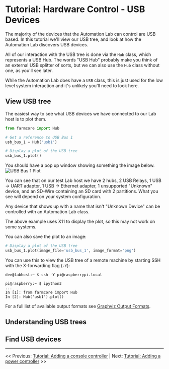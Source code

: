 # Tutorial: Hardware Control - USB Devices

The majority of the devices that the Automation Lab can control are USB based.
In this tutorial we'll view our USB tree, and look at how the Automation Lab discovers USB devices.

All of our interaction with the USB tree is done via the `Hub` class, which represents a USB Hub.
The words "USB Hub" probably make you think of an external USB splitter of sorts, but we can also use the `Hub` class without one, as you'll see later.

While the Automation Lab does have a `USB` class, this is just used for the low level system interaction and it's unlikely you'll need to look here.

## View USB tree

The easiest way to see what USB devices we have connected to our Lab host is to plot them.

```python
from farmcore import Hub

# Get a reference to USB Bus 1
usb_bus_1 = Hub('usb1')

# Display a plot of the USB tree
usb_bus_1.plot()
```

You should have a pop up window showing something the image below.
![USB Bus 1 Plot](./usb_bus_1.png)

You can see that on our test Lab host we have 2 hubs, 2 USB Relays, 1 USB -> UART adaptor, 1 USB -> Ethernet adapter, 1 unsupported "Unknown" device, and an SD-Wire containing an SD card with 2 partitions.
What you see will depend on your system configuration.

Any device that shows up with a name that isn't "Unknown Device" can be controlled with an Automation Lab class.

The above example uses X11 to display the plot, so this may not work on some systems.

You can also save the plot to an image:

```python
# Display a plot of the USB tree
usb_bus_1.plot(image_file='usb_bus_1', image_format='png')
```

You can use this to view the USB tree of a remote machine by starting SSH with the X-forwarding flag (`-Y`):

```shell
dev@labhost:~ $ ssh -Y pi@raspberrypi.local

pi@raspberry:~ $ ipython3
...
In [1]: from farmcore import Hub
In [2]: Hub('usb1').plot()
```

For a full list of available output formats see [Graphviz Output Formats](https://graphviz.org/doc/info/output.html).

## Understanding USB trees

## Find USB devices

___

<< Previous: [Tutorial: Adding a console controller](./2-1-tutorial-console.md) |
Next: [Tutorial: Adding a power controller](./2-3-tutorial-power.md) >>
